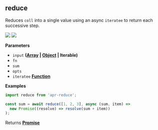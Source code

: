 <!-- Generated by documentation.js. Update this documentation by updating the source code. -->

## reduce

<a id="reduce"></a> Reduces `coll` into a single value using an async `iteratee`
to return each successive step.

[![](https://img.shields.io/npm/v/apr-reduce.svg?style=flat-square)](https://www.npmjs.com/package/apr-reduce)
[![](https://img.shields.io/npm/l/apr-reduce.svg?style=flat-square)](https://www.npmjs.com/package/apr-reduce)

**Parameters**

* `input`
  **([Array](https://developer.mozilla.org/en-US/docs/Web/JavaScript/Reference/Global_Objects/Array)
  \|
  [Object](https://developer.mozilla.org/en-US/docs/Web/JavaScript/Reference/Global_Objects/Object)
  | Iterable)**
* `fn`
* `sum`
* `opts`
* `iteratee`
  **[Function](https://developer.mozilla.org/en-US/docs/Web/JavaScript/Reference/Statements/function)**

**Examples**

```javascript
import reduce from 'apr-reduce';

const sum = await reduce([1, 2, 3], async (sum, item) =>
  new Promise((resolve) => resolve(sum + item))
);
```

Returns
**[Promise](https://developer.mozilla.org/en-US/docs/Web/JavaScript/Reference/Global_Objects/Promise)**
